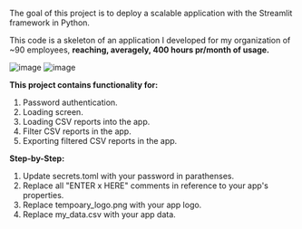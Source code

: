 The goal of this project is to deploy a scalable application with the Streamlit framework in Python.

This code is a skeleton of an application I developed for my organization of ~90 employees, **reaching, averagely, 400 hours pr/month of usage.**

![image](https://github.com/rickyringler/Streamlit_Starter_Guide_with_Authentication/assets/135162902/b66d4fe6-d2fc-4bc0-869a-3dbdf428e214)
![image](https://github.com/rickyringler/Streamlit_Starter_Guide_with_Authentication/assets/135162902/7de7ea1d-3256-49db-b85f-ff514d10823c)


**This project contains functionality for:**
1. Password authentication.
2. Loading screen.
3. Loading CSV reports into the app.
4. Filter CSV reports in the app.
5. Exporting filtered CSV reports in the app.

**Step-by-Step:**
1. Update secrets.toml with your password in parathenses.
2. Replace all "ENTER x HERE" comments in reference to your app's properties.
3. Replace tempoary_logo.png with your app logo.
4. Replace my_data.csv with your app data.
